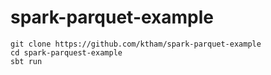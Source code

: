 spark-parquet-example
=====================

```
git clone https://github.com/ktham/spark-parquet-example
cd spark-parquest-example
sbt run
```
